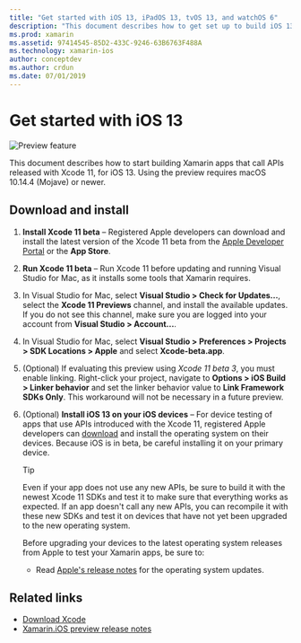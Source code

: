 ```yaml
---
title: "Get started with iOS 13, iPadOS 13, tvOS 13, and watchOS 6"
description: "This document describes how to get set up to build iOS 13, iPadOS 13, tvOS 13, and watchOS 6 apps with Xamarin. It discusses how to download Xcode 11 and update Visual Studio for Mac."
ms.prod: xamarin
ms.assetid: 97414545-85D2-433C-9246-63B6763F488A
ms.technology: xamarin-ios
author: conceptdev
ms.author: crdun
ms.date: 07/01/2019
---
```

# Get started with iOS 13

![Preview feature](~/media/shared/preview.png)

This document describes how to start building Xamarin apps that call
APIs released with Xcode 11, for iOS 13. Using the preview requires macOS 10.14.4 (Mojave) or newer.

## Download and install

1. **Install Xcode 11 beta** –
   Registered Apple developers can download and install the latest version
   of the Xcode 11 beta from the
   [Apple Developer Portal](https://developer.apple.com/download/) or the **App Store**.

2. **Run Xcode 11 beta** – Run Xcode 11 before updating and running Visual
   Studio for Mac, as it installs some tools that Xamarin requires.

3. In Visual Studio for Mac, select **Visual Studio > Check for Updates...**, 
   select the **Xcode 11 Previews** channel, and install the available updates. If you do not see this channel, make sure you are logged into your account from **Visual Studio > Account...**.

4. In Visual Studio for Mac, select **Visual Studio > Preferences > Projects > SDK Locations > Apple** and select **Xcode-beta.app**.

5. (Optional) If evaluating this preview using _Xcode 11 beta 3_, you must enable linking. Right-click your project, navigate to **Options > iOS Build > Linker behavior** and set the linker behavior value to **Link Framework SDKs Only**. This workaround will not be necessary in a future preview.

6. (Optional) **Install iOS 13 on your iOS devices** – For device testing of apps 
   that use APIs introduced with the Xcode 11,
   registered Apple developers can [download](https://developer.apple.com/download)
   and install the operating system on their devices. Because iOS is in beta, be careful installing it on your primary device.

   > [!TIP]
   > Even if your app does not use any new APIs, be sure to build it with
   > the newest Xcode 11 SDKs and test it to make sure that everything works
   > as expected. If an app doesn't call any new APIs, you can recompile it
   > with these new SDKs and test it on devices that have not yet been
   > upgraded to the new operating system.
   >
   > Before upgrading your devices to the latest operating system releases
   > from Apple to test your Xamarin apps, be sure to:
   >
   > - Read [Apple's release notes](https://developer.apple.com/download/)
   >   for the operating system updates.

## Related links

- [Download Xcode](https://developer.apple.com/download/)
- [Xamarin.iOS preview release notes](/xamarin/ios/release-notes/12/12.99)
